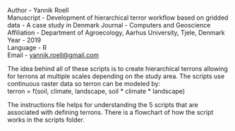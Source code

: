Author - Yannik Roell  
Manuscript - Development of hierarchical terror workflow based on gridded data - A case study in Denmark 
Journal - Computers and Geoscience  
Affiliation - Department of Agroecology, Aarhus University, Tjele, Denmark   
Year - 2019  
Language - R  
Email - yannik.roell@gmail.com

The idea behind all of these scripts is to create hierarchical terrons allowing for terrons at multiple scales depending on the study area.
The scripts use continuous raster data so terron can be modeled by:  
  terron = f(soil, climate, landscape, soil \* climate \* landscape)
  
The instructions file helps for understanding the 5 scripts that are associated with defining terrons. 
There is a flowchart of how the script works in the scripts folder.
